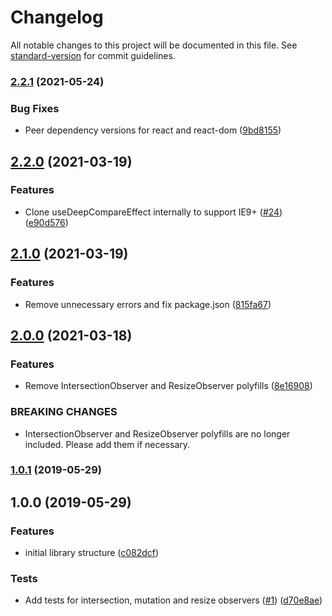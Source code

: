 # Changelog

All notable changes to this project will be documented in this file. See [standard-version](https://github.com/conventional-changelog/standard-version) for commit guidelines.

### [2.2.1](https://github.com/ardaogulcan/react-use-observer/compare/v2.2.0...v2.2.1) (2021-05-24)


### Bug Fixes

* Peer dependency versions for react and react-dom ([9bd8155](https://github.com/ardaogulcan/react-use-observer/commit/9bd8155))



## [2.2.0](https://github.com/ardaogulcan/react-use-observer/compare/v2.1.0...v2.2.0) (2021-03-19)


### Features

* Clone useDeepCompareEffect internally to support IE9+ ([#24](https://github.com/ardaogulcan/react-use-observer/issues/24)) ([e90d576](https://github.com/ardaogulcan/react-use-observer/commit/e90d576))



## [2.1.0](https://github.com/ardaogulcan/react-use-observer/compare/v2.0.0...v2.1.0) (2021-03-19)


### Features

* Remove unnecessary errors and fix package.json ([815fa67](https://github.com/ardaogulcan/react-use-observer/commit/815fa67))



## [2.0.0](https://github.com/ardaogulcan/react-use-observer/compare/v1.0.1...v2.0.0) (2021-03-18)


### Features

* Remove IntersectionObserver and ResizeObserver polyfills ([8e16908](https://github.com/ardaogulcan/react-use-observer/commit/8e16908))


### BREAKING CHANGES

* IntersectionObserver and ResizeObserver polyfills are no longer included. Please
add them if necessary.



### [1.0.1](https://github.com/ardaogulcan/react-use-observer/compare/v1.0.0...v1.0.1) (2019-05-29)



## 1.0.0 (2019-05-29)


### Features

* initial library structure ([c082dcf](https://github.com/ardaogulcan/react-use-observer/commit/c082dcf))


### Tests

* Add tests for intersection, mutation and resize observers ([#1](https://github.com/ardaogulcan/react-use-observer/issues/1)) ([d70e8ae](https://github.com/ardaogulcan/react-use-observer/commit/d70e8ae))
